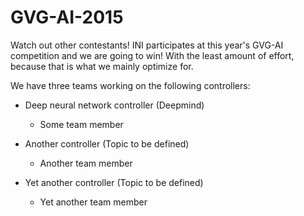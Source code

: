 # GVG-AI-2015
Watch out other contestants! INI participates at this year's GVG-AI competition and we are going to win! With the least amount of effort, because that is what we mainly optimize for.

We have three teams working on the following controllers:

* Deep neural network controller (Deepmind)
  * Some team member

* Another controller (Topic to be defined)
  * Another team member 

* Yet another controller (Topic to be defined)
  * Yet another team member
